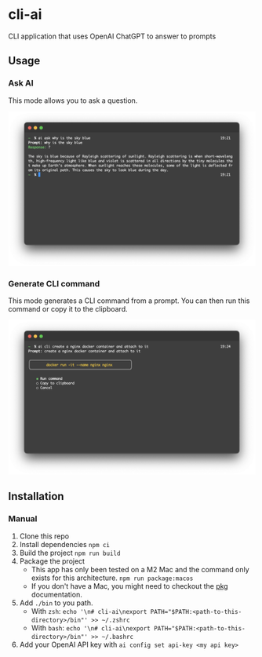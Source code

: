 # cli-ai

CLI application that uses OpenAI ChatGPT to answer to prompts

## Usage

### Ask AI

This mode allows you to ask a question.

![Ask AI](./assets/example1.png)

### Generate CLI command

This mode generates a CLI command from a prompt. You can then run this command or copy it to the clipboard.

![Generate CLI command](./assets/example2.png)

## Installation

### Manual

1. Clone this repo
2. Install dependencies `npm ci`
3. Build the project `npm run build`
4. Package the project
    - This app has only been tested on a M2 Mac and the command only exists for this architecture. `npm run package:macos`
    - If you don't have a Mac, you might need to checkout the [pkg](https://www.npmjs.com/package/pkg) documentation.
5. Add `./bin` to you path.
    - With `zsh`: `echo '\n# cli-ai\nexport PATH="$PATH:<path-to-this-directory>/bin"' >> ~/.zshrc`
    - With `bash`: `echo '\n# cli-ai\nexport PATH="$PATH:<path-to-this-directory>/bin"' >> ~/.bashrc`
6. Add your OpenAI API key with `ai config set api-key <my api key>`